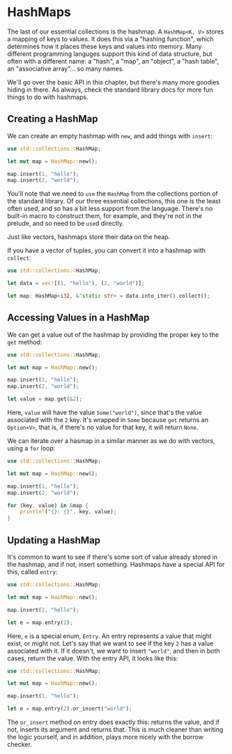 # HashMaps

The last of our essential collections is the hashmap. A `HashMap<K, V>`
stores a mapping of keys to values. It does this via a "hashing function",
which determines how it places these keys and values into memory. Many
different programming languges support this kind of data structure, but
often with a different name: a "hash", a "map", an "object", a "hash table",
an "associative array"... so many names.

We'll go over the basic API in this chapter, but there's many more goodies
hiding in there. As always, check the standard library docs for more fun
things to do with hashmaps.

## Creating a HashMap

We can create an empty hashmap with `new`, and add things with `insert`:

```rust
use std::collections::HashMap;

let mut map = HashMap::new();

map.insert(1, "hello");
map.insert(2, "world");
```

You'll note that we need to `use` the `HashMap` from the collections portion of
the standard library. Of our three essential collections, this one is the least
often used, and so has a bit less support from the language. There's no built-in
macro to construct them, for example, and they're not in the prelude, and so need
to be `use`d directly.

Just like vectors, hashmaps store their data on the heap.

If you have a vector of tuples, you can convert it into a hashmap with `collect`:

```rust
use std::collections::HashMap;

let data = vec![(1, "hello"), (2, "world")];

let map: HashMap<i32, &'static str> = data.into_iter().collect();
```

## Accessing Values in a HashMap

We can get a value out of the hashmap by providing the proper key to the `get`
method:

```rust
use std::collections::HashMap;

let mut map = HashMap::new();

map.insert(1, "hello");
map.insert(2, "world");

let value = map.get(&2);
```

Here, `value` will have the value `Some("world")`, since that's the value
associated with the `2` key. It's wrapped in `Some` because `get` returns an
`Option<V>`, that is, if there's no value for that key, it will return `None`.

We can iterate over a hasmap in a similar manner as we do with vectors, using
a `for` loop:

```rust
use std::collections::HashMap;

let mut map = HashMap::new();

map.insert(1, "hello");
map.insert(2, "world");

for (key, value) in &map {
    println!("{}: {}", key, value);
}
```

## Updating a HashMap

It's common to want to see if there's some sort of value already stored in the hashmap,
and if not, insert something. Hashmaps have a special API for this, called `entry`:

```rust
use std::collections::HashMap;

let mut map = HashMap::new();

map.insert(1, "hello");

let e = map.entry(2);
```

Here, `e` is a special enum, `Entry`. An entry represents a value that might
exist, or might not. Let's say that we want to see if the key `2` has a value
associated with it.  If it doesn't, we want to insert `"world"`, and then in
both cases, return the value. With the entry API, it looks like this:

```rust
use std::collections::HashMap;

let mut map = HashMap::new();

map.insert(1, "hello");

let e = map.entry(2).or_insert("world");
```

The `or_insert` method on entry does exactly this: returns the value, and if
not, inserts its argument and returns that. This is much cleaner than writing
the logic yourself, and in addition, plays more nicely with the borrow checker.
